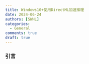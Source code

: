 ```yaml
---
title: Windows10+使用DirectML加速推理
date: 2024-06-24
authors: [SWHL]
categories:
  - General
comments: true
draft: true
---
```



<!-- more -->

### 引言
